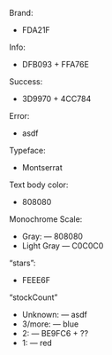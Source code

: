 Brand:
- FDA21F

Info:
- DFB093 + FFA76E

Success:
- 3D9970 + 4CC784

Error:
- asdf
	
Typeface:
- Montserrat

Text body color: 
- 808080

Monochrome Scale:
- Gray:
— 808080
- Light Gray
— C0C0C0

“stars”:
- FEEE6F

“stockCount”
- Unknown:
— asdf
- 3/more:
— blue
- 2:
—	BE9FC6 + ??
- 1:
—	red

